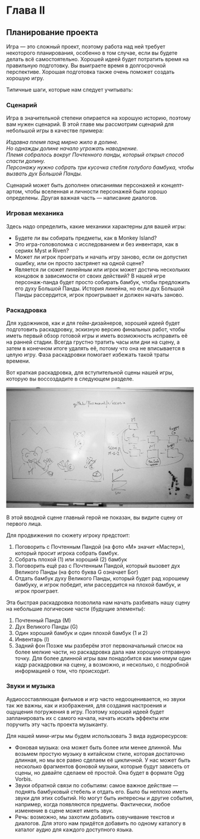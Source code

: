 # Глава II

## Планирование проекта

Игра — это сложный проект, поэтому работа над ней требует некоторого планирования, особенно в том случае, если вы будете делать всё самостоятельно. Хорошей идеей будет потратить время на правильную подготовку. Вы выиграете время в долгосрочной перспективе. Хорошая подготовка также очень поможет создать хорошую игру.

Типичные шаги, которые нам следует учитывать:

### Сценарий

Игра в значительной степени опирается на хорошую историю, поэтому вам нужен сценарий. В этой главе мы рассмотрим сценарий для небольшой игры в качестве примера:

*Издавна племя панд мирно жило в долине.*  
*Но однажды долине начало угрожать наводнение.*  
*Племя собралось вокруг Почтенного панды, который открыл способ спасти долину.*  
*Персонажу нужно собрать три кусочка стебля голубого бамбука, чтобы вызвать дух Большой Панды.*  

Сценарий может быть дополнен описаниями персонажей и концепт-артом, чтобы вселенная и личности персонажей были хорошо определены. Другая важная часть — написание диалогов.

### Игровая механика
Здесь надо определить, какие механики характерны для вашей игры:

- Будете ли вы собирать предметы, как в Monkey Island?
- Это игра-головоломка с исследованием и без инвентаря, как в сериях Myst и Riven?
- Может ли игрок проиграть и начать игру заново, если он допустил ошибку, или он просто застрянет на одной сцене?
- Является ли сюжет линейным или игрок может достичь нескольких концовок в зависимости от своих действий?
В нашей игре персонаж-панда будет просто собирать бамбук, чтобы предложить его духу Большой Панды. История линейна, но если дух Большой Панды рассердится, игрок проигрывает и должен начать заново.

### Раскадровка
Для художников, как и для гейм-дизайнеров, хорошей идеей будет подготовить раскадровку, эскизную версию финальных работ, чтобы иметь первый обзор готовой игры и иметь возможность исправить её на ранней стадии. Всегда грустно тратить часы или дни на сцену, а затем в конечном итоге удалять её, потому что она не вписывается в целую игру. Фаза раскадровки помогает избежать такой траты времени.

Вот краткая раскадровка, для вступительной сцены нашей игры, которую вы воссоздадите в следующем разделе.

![Раскадровка вступительной сцены](../img/img_2_1.jpg)

В этой вводной сцене главный герой не показан, вы видите сцену от первого лица.

Для продвижения по сюжету игроку предстоит:
1. Поговорить с Почтенным Пандой (на фото «М» значит «Мастер»), который просит игрока собрать бамбук.
2. Собрать плохой (1) или хороший (2) бамбук
3. Поговорить ещё раз с Почтенным Пандой, который вызовет дух Великого Панды (на фото буква G означает Бог)
4. Отдать бамбук духу Великого Панды, который будет рад хорошему бамбуку, и игрок победит, или рассердится на плохой бамбук, и игрок проиграет.

Эта быстрая раскадровка позволила нам начать разбивать нашу сцену на небольшие логические части (будущие элементы):
1. Почтенный Панда (М)
2. Дух Великого Панды (G)
3. Один хороший бамбук и один плохой бамбук (1 и 2)
4. Инвентарь (I)
5. Задний фон
Позже мы разберём этот первоначальный список на более мелкие части, но раскадровка дала нам хорошую отправную точку. Для более длинной игры вам понадобится как минимум один кадр раскадровки на сцену, а возможно, и несколько, с подробной информацией о том, что происходит.

### Звуки и музыка
Аудиосоставляющая фильмов и игр часто недооценивается, но звуки так же важны, как и изображения, для создания настроения и ощущения погружения в игру. Поэтому хорошей идеей будет запланировать их с самого начала, начать искать эффекты или поручить эту часть проекта музыканту.

Для нашей мини-игры мы будем использовать 3 вида аудиоресурсов:
- Фоновая музыка: она может быть более или менее длинной. Мы возьмем простую музыку в китайском стиле, которая достаточно длинная, но мы все равно сделаем её цикличной. У нас может быть несколько фрагментов фоновой музыки, которые будут зависеть от сцены, но давайте сделаем её простой. Она будет в формате Ogg Vorbis.
- Звуки обратной связи по событиям: самое важное действие — поднять бамбуковый стебель и отдать его. Было бы неплохо иметь звуки для этих событий. Но могут быть интересны и другие события, например, когда появляются предметы. Фактически, любое изменение в сцене может иметь звук.
- Речь: возможно, мы захотим добавить озвучивание текстов и диалогов. Для этого нам придётся добавить по одному каталогу в каталог аудио для каждого доступного языка.
